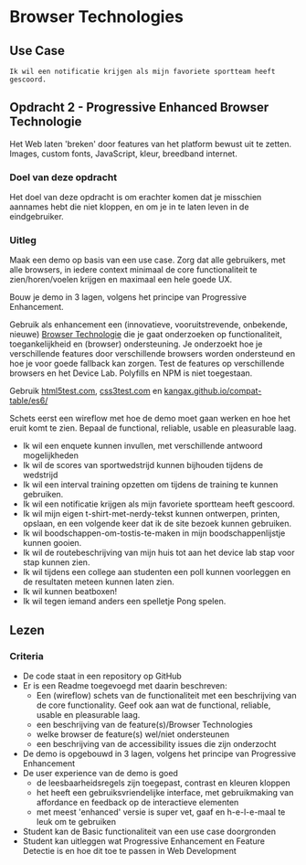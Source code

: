 # Browser Technologies
## Use Case
`Ik wil een notificatie krijgen als mijn favoriete sportteam heeft gescoord.`





## Opdracht 2 - Progressive Enhanced Browser Technologie
Het Web laten 'breken' door features van het platform bewust uit te zetten. Images, custom fonts, JavaScript, kleur, breedband internet.

### Doel van deze opdracht
Het doel van deze opdracht is om erachter komen dat je misschien aannames hebt die niet kloppen, en om je in te laten leven in de eindgebruiker.

### Uitleg
Maak een demo op basis van een use case. Zorg dat alle gebruikers, met alle browsers, in iedere context minimaal de core functionaliteit te zien/horen/voelen krijgen en maximaal een hele goede UX.

Bouw je demo in 3 lagen, volgens het principe van Progressive Enhancement.

Gebruik als enhancement een (innovatieve, vooruitstrevende, onbekende, nieuwe) [Browser Technologie](https://platform.html5.org) die je gaat onderzoeken op functionaliteit, toegankelijkheid en (browser) ondersteuning. Je onderzoekt hoe je verschillende features door verschillende browsers worden ondersteund en hoe je voor goede fallback kan zorgen. Test de features op verschillende browsers en het Device Lab. Polyfills en NPM is niet toegestaan.

Gebruik [html5test.com](https://html5test.com), [css3test.com](http://css3test.com) en [kangax.github.io/compat-table/es6/](https://kangax.github.io/compat-table/es6/)


Schets eerst een wireflow met hoe de demo moet gaan werken en hoe het eruit komt te zien. Bepaal de functional, reliable, usable en pleasurable laag.

* Ik wil een enquete kunnen invullen, met verschillende antwoord mogelijkheden
* Ik wil de scores van sportwedstrijd kunnen bijhouden tijdens de wedstrijd
* Ik wil een interval training opzetten om tijdens de training te kunnen gebruiken.
* Ik wil een notificatie krijgen als mijn favoriete sportteam heeft gescoord.
* Ik wil mijn eigen t-shirt-met-nerdy-tekst kunnen ontwerpen, printen, opslaan, en een volgende keer dat ik de site bezoek kunnen gebruiken.
* Ik wil boodschappen-om-tostis-te-maken in mijn boodschappenlijstje kunnen gooien.
* Ik wil de routebeschrijving van mijn huis tot aan het device lab stap voor stap kunnen zien.
* Ik wil tijdens een college aan studenten een poll kunnen voorleggen en de resultaten meteen kunnen laten zien.
* Ik wil kunnen beatboxen!
* Ik wil tegen iemand anders een spelletje Pong spelen.



Lezen
-



### Criteria
- De code staat in een repository op GitHub
- Er is een Readme toegevoegd met daarin beschreven:
  - Een (wireflow) schets van de functionaliteit met een beschrijving van de core functionality. Geef ook aan wat de  functional, reliable, usable en pleasurable laag.
  - een beschrijving van de feature(s)/Browser Technologies
  - welke browser de feature(s) wel/niet ondersteunen
  - een beschrijving van de accessibility issues die zijn onderzocht
- De demo is opgebouwd in 3 lagen, volgens het principe van Progressive Enhancement
- De user experience van de demo is goed
  - de leesbaarheidsregels zijn toegepast, contrast en kleuren kloppen
  - het heeft een gebruiksvriendelijke interface, met gebruikmaking van affordance en feedback op de interactieve elementen
  - met meest 'enhanced' versie is super vet, gaaf en h-e-l-e-maal te leuk om te gebruiken
- Student kan de Basic functionaliteit van een use case doorgronden
- Student kan uitleggen wat Progressive Enhancement en Feature Detectie is en hoe dit toe te passen in Web Development
